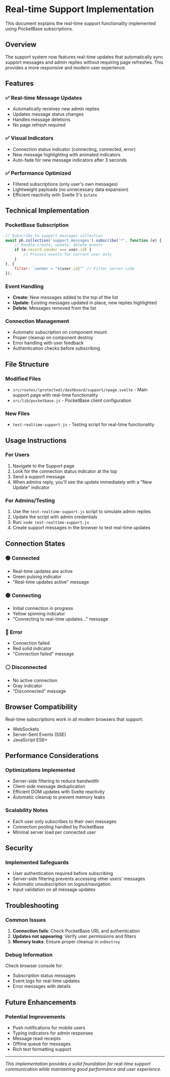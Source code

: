 # Real-time Support Implementation

This document explains the real-time support functionality implemented using PocketBase subscriptions.

## Overview

The support system now features real-time updates that automatically sync support messages and admin replies without requiring page refreshes. This provides a more responsive and modern user experience.

## Features

### ✅ Real-time Message Updates
- Automatically receives new admin replies
- Updates message status changes
- Handles message deletions
- No page refresh required

### ✅ Visual Indicators
- Connection status indicator (connecting, connected, error)
- New message highlighting with animated indicators
- Auto-fade for new message indicators after 3 seconds

### ✅ Performance Optimized
- Filtered subscriptions (only user's own messages)
- Lightweight payloads (no unnecessary data expansion)
- Efficient reactivity with Svelte 5's `$state`

## Technical Implementation

### PocketBase Subscription
```javascript
// Subscribe to support_messages collection
await pb.collection('support_messages').subscribe('*', function (e) {
    // Handle create, update, delete events
    if (e.record.sender === user.id) {
        // Process events for current user only
    }
}, {
    filter: `sender = "${user.id}"` // Filter server-side
});
```

### Event Handling
- **Create**: New messages added to the top of the list
- **Update**: Existing messages updated in place, new replies highlighted
- **Delete**: Messages removed from the list

### Connection Management
- Automatic subscription on component mount
- Proper cleanup on component destroy
- Error handling with user feedback
- Authentication checks before subscribing

## File Structure

### Modified Files
- `src/routes/(protected)/dashboard/support/+page.svelte` - Main support page with real-time functionality
- `src/lib/pocketbase.js` - PocketBase client configuration

### New Files
- `test-realtime-support.js` - Testing script for real-time functionality

## Usage Instructions

### For Users
1. Navigate to the Support page
2. Look for the connection status indicator at the top
3. Send a support message
4. When admins reply, you'll see the update immediately with a "New Update" indicator

### For Admins/Testing
1. Use the `test-realtime-support.js` script to simulate admin replies
2. Update the script with admin credentials
3. Run: `node test-realtime-support.js`
4. Create support messages in the browser to test real-time updates

## Connection States

### 🟢 Connected
- Real-time updates are active
- Green pulsing indicator
- "Real-time updates active" message

### 🟡 Connecting
- Initial connection in progress
- Yellow spinning indicator
- "Connecting to real-time updates..." message

### 🔴 Error
- Connection failed
- Red solid indicator
- "Connection failed" message

### ⚪ Disconnected
- No active connection
- Gray indicator
- "Disconnected" message

## Browser Compatibility

Real-time subscriptions work in all modern browsers that support:
- WebSockets
- Server-Sent Events (SSE)
- JavaScript ES6+

## Performance Considerations

### Optimizations Implemented
- Server-side filtering to reduce bandwidth
- Client-side message deduplication
- Efficient DOM updates with Svelte reactivity
- Automatic cleanup to prevent memory leaks

### Scalability Notes
- Each user only subscribes to their own messages
- Connection pooling handled by PocketBase
- Minimal server load per connected user

## Security

### Implemented Safeguards
- User authentication required before subscribing
- Server-side filtering prevents accessing other users' messages
- Automatic unsubscription on logout/navigation
- Input validation on all message updates

## Troubleshooting

### Common Issues
1. **Connection fails**: Check PocketBase URL and authentication
2. **Updates not appearing**: Verify user permissions and filters
3. **Memory leaks**: Ensure proper cleanup in `onDestroy`

### Debug Information
Check browser console for:
- Subscription status messages
- Event logs for real-time updates
- Error messages with details

## Future Enhancements

### Potential Improvements
- Push notifications for mobile users
- Typing indicators for admin responses
- Message read receipts
- Offline queue for messages
- Rich text formatting support

---

*This implementation provides a solid foundation for real-time support communication while maintaining good performance and user experience.*
